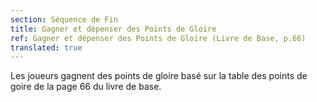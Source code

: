 ```yaml
---
section: Séquence de Fin
title: Gagner et dépenser des Points de Gloire
ref: Gagner et dépenser des Points de Gloire (Livre de Base, p.66)
translated: true
---
```


Les joueurs gagnent des points de gloire basé sur la table des points de goire de la page 66 du livre de base.
